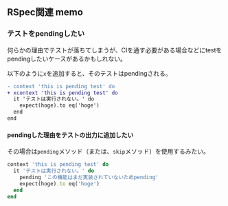 ## RSpec関連 memo
### テストをpendingしたい
何らかの理由でテストが落ちてしまうが、CIを通す必要がある場合などにtestをpendingしたいケースがあるかもしれない。

以下のように`x`を追加すると、そのテストはpendingされる。

```Diff
- context 'this is pending test' do
+ xcontext 'this is pending test' do
  it 'テストは実行されない。' do
    expect(hoge).to eq('hoge')
  end
end
```

#### pendingした理由をテストの出力に追加したい
その場合は`pending`メソッド（または、`skip`メソッド）を使用するみたい。

```ruby
context 'this is pending test' do
  it 'テストは実行されない。' do
    pending 'この機能はまだ実装されていないためpending'
    expect(hoge).to eq('hoge')
  end
end
```
